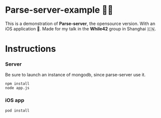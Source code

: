 # Parse-server-example 🍕🔥
This is a demonstration of **Parse-server**, the opensource version. With an iOS application 📱.
Made for my talk in the **While42** group in Shanghai 🇨🇳.

# Instructions

### Server

Be sure to launch an instance of mongodb, since parse-server use it.

```shell
npm install
node app.js
```

### iOS app
```shell
pod install
```
